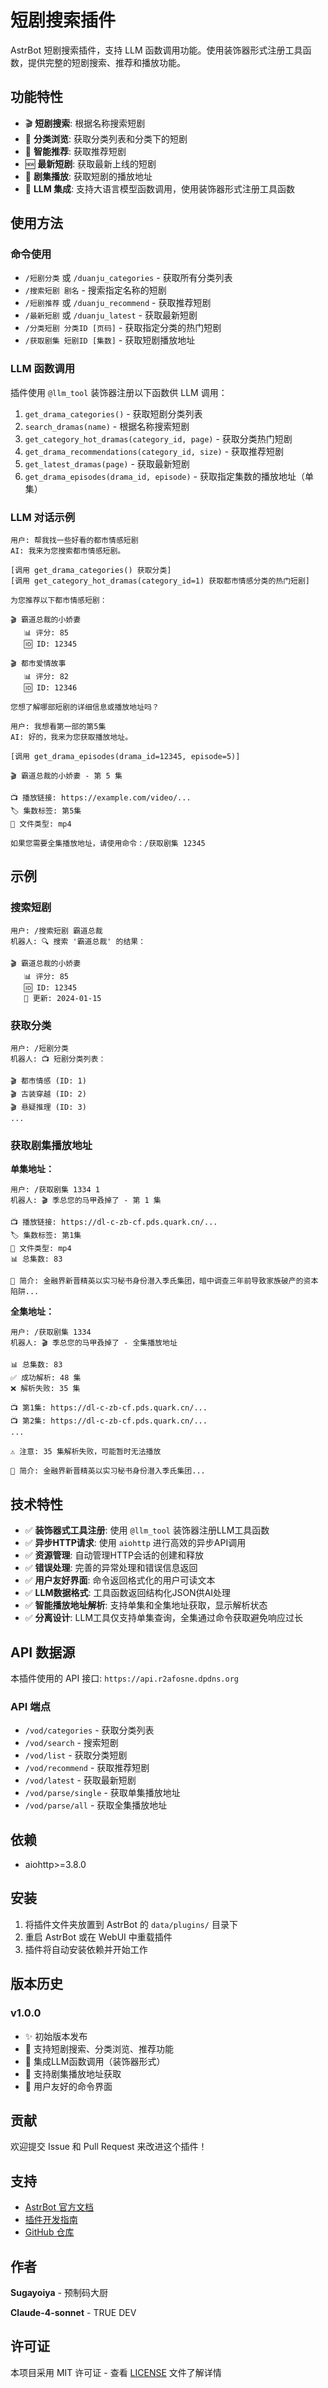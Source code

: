 # 短剧搜索插件

AstrBot 短剧搜索插件，支持 LLM 函数调用功能。使用装饰器形式注册工具函数，提供完整的短剧搜索、推荐和播放功能。

## 功能特性

- 🎬 **短剧搜索**: 根据名称搜索短剧
- 📂 **分类浏览**: 获取分类列表和分类下的短剧
- 🌟 **智能推荐**: 获取推荐短剧
- 🆕 **最新短剧**: 获取最新上线的短剧
- 🎥 **剧集播放**: 获取短剧的播放地址
- 🤖 **LLM 集成**: 支持大语言模型函数调用，使用装饰器形式注册工具函数

## 使用方法

### 命令使用

- `/短剧分类` 或 `/duanju_categories` - 获取所有分类列表
- `/搜索短剧 剧名` - 搜索指定名称的短剧
- `/短剧推荐` 或 `/duanju_recommend` - 获取推荐短剧
- `/最新短剧` 或 `/duanju_latest` - 获取最新短剧
- `/分类短剧 分类ID [页码]` - 获取指定分类的热门短剧
- `/获取剧集 短剧ID [集数]` - 获取短剧播放地址

### LLM 函数调用

插件使用 `@llm_tool` 装饰器注册以下函数供 LLM 调用：

1. `get_drama_categories()` - 获取短剧分类列表
2. `search_dramas(name)` - 根据名称搜索短剧
3. `get_category_hot_dramas(category_id, page)` - 获取分类热门短剧
4. `get_drama_recommendations(category_id, size)` - 获取推荐短剧
5. `get_latest_dramas(page)` - 获取最新短剧
6. `get_drama_episodes(drama_id, episode)` - 获取指定集数的播放地址（单集）

### LLM 对话示例

```
用户: 帮我找一些好看的都市情感短剧
AI: 我来为您搜索都市情感短剧。

[调用 get_drama_categories() 获取分类]
[调用 get_category_hot_dramas(category_id=1) 获取都市情感分类的热门短剧]

为您推荐以下都市情感短剧：

🎬 霸道总裁的小娇妻
   📊 评分: 85
   🆔 ID: 12345

🎬 都市爱情故事
   📊 评分: 82
   🆔 ID: 12346
   
您想了解哪部短剧的详细信息或播放地址吗？

用户: 我想看第一部的第5集
AI: 好的，我来为您获取播放地址。

[调用 get_drama_episodes(drama_id=12345, episode=5)]

🎬 霸道总裁的小娇妻 - 第 5 集

📺 播放链接: https://example.com/video/...
🏷️ 集数标签: 第5集
📄 文件类型: mp4

如果您需要全集播放地址，请使用命令：/获取剧集 12345
```

## 示例

### 搜索短剧
```
用户: /搜索短剧 霸道总裁
机器人: 🔍 搜索 '霸道总裁' 的结果：

🎬 霸道总裁的小娇妻
   📊 评分: 85
   🆔 ID: 12345
   📅 更新: 2024-01-15
```

### 获取分类
```
用户: /短剧分类
机器人: 📺 短剧分类列表：

🎬 都市情感 (ID: 1)
🎬 古装穿越 (ID: 2)
🎬 悬疑推理 (ID: 3)
...
```

### 获取剧集播放地址

**单集地址：**
```
用户: /获取剧集 1334 1
机器人: 🎬 季总您的马甲叒掉了 - 第 1 集

📺 播放链接: https://dl-c-zb-cf.pds.quark.cn/...
🏷️ 集数标签: 第1集
📄 文件类型: mp4
📊 总集数: 83

📝 简介: 金融界新晋精英以实习秘书身份潜入季氏集团，暗中调查三年前导致家族破产的资本陷阱...
```

**全集地址：**
```
用户: /获取剧集 1334
机器人: 🎬 季总您的马甲叒掉了 - 全集播放地址

📊 总集数: 83
✅ 成功解析: 48 集
❌ 解析失败: 35 集

📺 第1集: https://dl-c-zb-cf.pds.quark.cn/...
📺 第2集: https://dl-c-zb-cf.pds.quark.cn/...
...

⚠️ 注意: 35 集解析失败，可能暂时无法播放

📝 简介: 金融界新晋精英以实习秘书身份潜入季氏集团...
```

## 技术特性

- ✅ **装饰器式工具注册**: 使用 `@llm_tool` 装饰器注册LLM工具函数
- ✅ **异步HTTP请求**: 使用 `aiohttp` 进行高效的异步API调用
- ✅ **资源管理**: 自动管理HTTP会话的创建和释放
- ✅ **错误处理**: 完善的异常处理和错误信息返回
- ✅ **用户友好界面**: 命令返回格式化的用户可读文本
- ✅ **LLM数据格式**: 工具函数返回结构化JSON供AI处理
- ✅ **智能播放地址解析**: 支持单集和全集地址获取，显示解析状态
- ✅ **分离设计**: LLM工具仅支持单集查询，全集通过命令获取避免响应过长

## API 数据源

本插件使用的 API 接口: `https://api.r2afosne.dpdns.org`

### API 端点

- `/vod/categories` - 获取分类列表
- `/vod/search` - 搜索短剧
- `/vod/list` - 获取分类短剧
- `/vod/recommend` - 获取推荐短剧
- `/vod/latest` - 获取最新短剧
- `/vod/parse/single` - 获取单集播放地址
- `/vod/parse/all` - 获取全集播放地址

## 依赖

- aiohttp>=3.8.0

## 安装

1. 将插件文件夹放置到 AstrBot 的 `data/plugins/` 目录下
2. 重启 AstrBot 或在 WebUI 中重载插件
3. 插件将自动安装依赖并开始工作

## 版本历史

### v1.0.0
- ✨ 初始版本发布
- 🎯 支持短剧搜索、分类浏览、推荐功能
- 🤖 集成LLM函数调用（装饰器形式）
- 🎥 支持剧集播放地址获取
- 📱 用户友好的命令界面

## 贡献

欢迎提交 Issue 和 Pull Request 来改进这个插件！

## 支持

- [AstrBot 官方文档](https://docs.astrbot.app)
- [插件开发指南](https://docs.astrbot.app/dev/star/plugin.html)
- [GitHub 仓库](https://github.com/Sugayoiya/astrbot_plugin_duanju)

## 作者

**Sugayoiya** - 预制码大厨

**Claude-4-sonnet** - TRUE DEV

## 许可证

本项目采用 MIT 许可证 - 查看 [LICENSE](LICENSE) 文件了解详情
